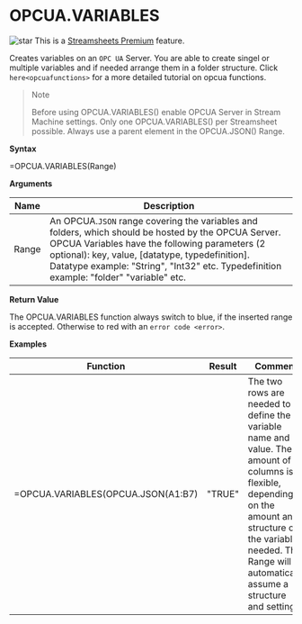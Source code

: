 # OPCUA.VARIABLES

![star](/images/star.svg) This is a [Streamsheets
Premium](https://cedalo.com/download/) feature.

Creates variables on an `OPC UA` Server. You are able to create singel
or multiple variables and if needed arrange them in a folder structure.
Click `here<opcuafunctions>` for a more detailed tutorial on opcua
functions.

> <div class="note">
>
> <div class="title">
>
> Note
>
> </div>
>
> Before using OPCUA.VARIABLES() enable OPCUA Server in Stream Machine
> settings. Only one OPCUA.VARIABLES() per Streamsheet possible. Always
> use a parent element in the OPCUA.JSON() Range.
>
> </div>

**Syntax**

=OPCUA.VARIABLES(Range)

**Arguments**

| Name  | Description                                                                                                                                                                                                                                                                                           |
|-------|-------------------------------------------------------------------------------------------------------------------------------------------------------------------------------------------------------------------------------------------------------------------------------------------------------|
| Range | An OPCUA.`JSON` range covering the variables and folders, which should be hosted by the OPCUA Server. OPCUA Variables have the following parameters (2 optional): key, value, \[datatype, typedefinition\]. Datatype example: "String", "Int32" etc. Typedefinition example: "folder" "variable" etc. |

**Return Value**

The OPCUA.VARIABLES function always switch to blue, if the inserted
range is accepted. Otherwise to red with an `error code <error>`.

**Examples**

| Function                           | Result | Comment                                                                                                                                                                                                                            |
|------------------------------------|--------|------------------------------------------------------------------------------------------------------------------------------------------------------------------------------------------------------------------------------------|
| =OPCUA.VARIABLES(OPCUA.JSON(A1:B7) | "TRUE" | The two rows are needed to define the variable name and its value. The amount of columns is flexible, depending on the amount and structure of the variables needed. The Range will automatically assume a structure and settings. |
